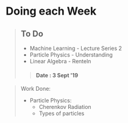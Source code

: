 # Doing each Week

>## To Do
>
> - Machine Learning - Lecture Series 2
> - Particle Physics - Understanding
> - Linear Algebra - Renteln
>
>>#### Date : 3 Sept '19

>Work Done:
>   - Particle Physics:
>       - Cherenkov Radiation
>       - Types of particles